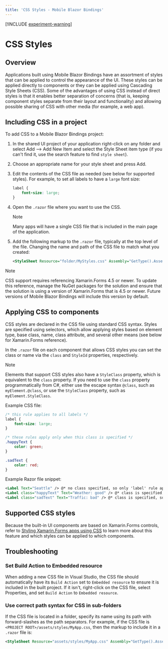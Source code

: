 ```yaml
---
title: 'CSS Styles - Mobile Blazor Bindings'
---
```


[!INCLUDE [experiment-warning](../includes/experiment-warning.md)]

# CSS Styles

## Overview

Applications built using Mobile Blazor Bindings have an assortment of styles that can be applied to control the appearance of the UI. These styles can be applied directly to components or they can be applied using Cascading Style Sheets (CSS). Some of the advantages of using CSS instead of direct styles is that it enables better separation of concerns (that is, keeping component styles separate from their layout and functionality) and allowing possible sharing of CSS with other media (for example, a web app).

## Including CSS in a project

To add CSS to a Mobile Blazor Bindings project:

1. In the shared UI project of your application right-click on any folder and select Add --> Add New Item and select the Style Sheet item type (if you can't find it, use the search feature to find `style sheet`).
1. Choose an appropriate name for your style sheet and press Add.
1. Edit the contents of the CSS file as needed (see below for supported styles). For example, to set all labels to have a `large` font size:

    ```css
    label {
        font-size: large;
    }
    ```

1. Open the `.razor` file where you want to use the CSS.

   > [!NOTE]
   > Many apps will have a single CSS file that is included in the main page of the application.

1. Add the following markup to the `.razor` file, typically at the top level of the file. Changing the name and path of the CSS file to match what you created:

    ```xml
    <StyleSheet Resource="folder/MyStyles.css" Assembly="GetType().Assembly"></StyleSheet>
    ```

> [!NOTE]
> CSS support requires referencing Xamarin.Forms 4.5 or newer. To update this reference, manage the NuGet packages for the solution and ensure that the solution is using a version of Xamarin.Forms that is 4.5 or newer. Future versions of Mobile Blazor Bindings will include this version by default.

## Applying CSS to components

CSS styles are declared in the CSS file using standard CSS syntax. Styles are specified using selectors, which allow applying styles based on element type, base class, name, class attribute, and several other means (see below for Xamarin.Forms reference).

In the `.razor` file on each component that allows CSS styles you can set the class or name via the `class` and `StyleId` properties, respectively.

> [!NOTE]
> Elements that support CSS styles also have a `StyleClass` property, which is equivalent to the `class` property. If you need to use the `class` property programmatically from C#, either use the escape syntax `@class`, such as `myElement.@class`, or use the `StyleClass` property, such as `myElement.StyleClass`.

Example CSS file:

```css
/* this rule applies to all labels */
label {
    font-size: large;
}

/* these rules apply only when this class is specified */
.happyText {
    color: green;
}

.sadText {
    color: red;
}
```

Example Razor file snippet:

```xml
<Label Text="Seattle" /> @* no class specified, so only 'label' rule applied *@
<Label class="happyText" Text="Weather: good" /> @* class is specified, so 'label' rule and '.happyText' rules applied *@
<Label class="sadText" Text="Traffic: bad" /> @* class is specified, so 'label' rule and '.sadText' rules applied *@
```

## Supported CSS styles

Because the built-in UI components are based on Xamarin.Forms controls, refer to [Styling Xamarin.Forms apps using CSS](https://docs.microsoft.com/xamarin/xamarin-forms/user-interface/styles/css/) to learn more about this feature and which styles can be applied to which components.

## Troubleshooting

### Set Build Action to Embedded resource

When adding a new CSS file in Visual Studio, the CSS file should automatically have its `Build Action` set to `Embedded resource` to ensure it is included in the built project. If it isn't, right-click on the CSS file, select Properties, and set `Build Action` to `Embedded resource`.

### Use correct path syntax for CSS in sub-folders

If the CSS file is located in a folder, specify its name using its path with forward-slashes as the path separators. For example, if the CSS file is `<PROJECT ROOT>/assets/styles/MyApp.css`, then the markup to include it in a `.razor` file is:

```xml
<StyleSheet Resource="assets/styles/MyApp.css" Assembly="GetType().Assembly"></StyleSheet>
```
